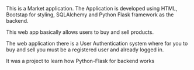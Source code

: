 This is a Market application. The Application is developed using HTML, Bootstap for styling, SQLAlchemy and Python Flask framework as the backend.

This web app basically allows users to buy and sell products.

The web application there is a User Authentication system where for you to buy and sell you must be a registered user and already logged in.

It was a project to learn how Python-Flask for backend works
